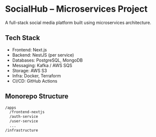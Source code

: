 # SocialHub – Microservices Project

A full-stack social media platform built using microservices architecture.

## Tech Stack

- Frontend: Next.js
- Backend: NestJS (per service)
- Databases: PostgreSQL, MongoDB
- Messaging: Kafka / AWS SQS
- Storage: AWS S3
- Infra: Docker, Terraform
- CI/CD: GitHub Actions

## Monorepo Structure

```bash
/apps
  /frontend-nextjs
  /auth-service
  /user-service
  ...
/infrastructure
```

